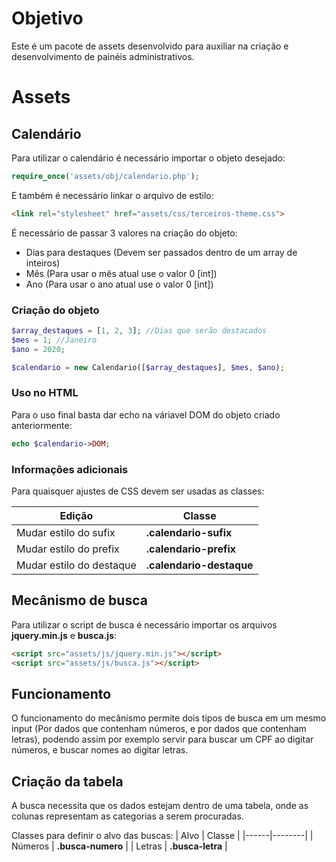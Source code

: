 # Objetivo

Este é um pacote de assets desenvolvido para auxiliar na criação e desenvolvimento de painéis administrativos.

# Assets

## Calendário
Para utilizar o calendário é necessário importar o objeto desejado:
```php
require_once('assets/obj/calendario.php');
```

E também é necessário linkar o arquivo de estilo:
```html
<link rel="stylesheet" href="assets/css/terceiros-theme.css">
```
É necessário de passar 3 valores na criação do objeto:
* Dias para destaques (Devem ser passados dentro de um array de inteiros)
* Mês (Para usar o mês atual use o valor 0 [int])
* Ano (Para usar o ano atual use o valor 0 [int])

### Criação do objeto

```php
$array_destaques = [1, 2, 3]; //Dias que serão destacados
$mes = 1; //Janeiro
$ano = 2020;

$calendario = new Calendario([$array_destaques], $mes, $ano);
```

### Uso no HTML
Para o uso final basta dar echo na váriavel DOM do objeto criado anteriormente:

```php
echo $calendario->DOM;
```

### Informações adicionais
Para quaisquer ajustes de CSS devem ser usadas as classes:

| Edição | Classe |
|--------|--------|
| Mudar estilo do sufix    | **.calendario-sufix** |
| Mudar estilo do prefix   | **.calendario-prefix** |
| Mudar estilo do destaque | **.calendario-destaque** |

## Mecânismo de busca
Para utilizar o script de busca é necessário importar os arquivos **jquery.min.js** e **busca.js**:

```html
<script src="assets/js/jquery.min.js"></script>
<script src="assets/js/busca.js"></script>
```

## Funcionamento
O funcionamento do mecânismo permite dois tipos de busca em um mesmo input (Por dados que contenham números, e por dados que contenham letras), podendo assim por exemplo servir para buscar um CPF ao digitar números, e buscar nomes ao digitar letras.

## Criação da tabela
A busca necessita que os dados estejam dentro de uma tabela, onde as colunas representam as categorias a serem procuradas.

Classes para definir o alvo das buscas:
| Alvo | Classe |
|------|--------|
| Números    | **.busca-numero** |
| Letras   | **.busca-letra** |